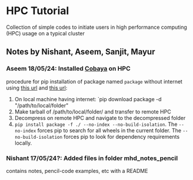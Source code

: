 # HPC Tutorial
Collection of simple codes to initiate users in high performance computing (HPC) usage on a typical cluster

## Notes by Nishant, Aseem, Sanjit, Mayur

### Aseem 18/05/24: Installed [Cobaya](https://cobaya.readthedocs.io/en/latest/index.html) on HPC
procedure for pip installation of package named `package` without internet using [this url](https://stackoverflow.com/questions/36725843/installing-python-packages-without-internet-and-using-source-code-as-tar-gz-and) and [this url](https://stackoverflow.com/questions/75514846/pip-says-version-40-8-0-of-setuptools-does-not-satisfy-requirement-of-setuptools):
1. On local machine having internet: `pip download package -d "/path/to/local/folder"
2. Make tarball of /path/to/local/folder/ and transfer to remote HPC
3. Decompress on remote HPC and navigate to the decompressed folder
4. `pip install package -f ./ --no-index --no-build-isolation`. The `--no-index` forces pip to search for all wheels in the current folder. The `--no-build-isolation` forces pip to look for dependency requirements locally.

### Nishant 17/05/24?: Added files in folder mhd_notes_pencil
contains notes, pencil-code examples, etc with a README
